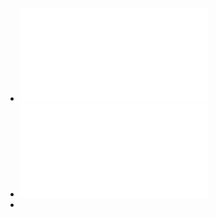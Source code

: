 - ![ct-lecture1-introduction.pdf](../assets/ct-lecture1-introduction_1738770524111_0.pdf)
- ![ct-lecture2-35000feet.pdf](../assets/ct-lecture2-35000feet_1738770531677_0.pdf)
-